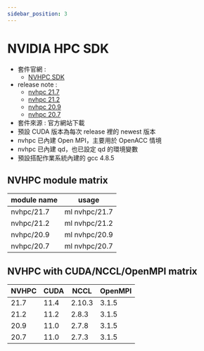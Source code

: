 ```yaml
---
sidebar_position: 3
---
```



# NVIDIA HPC SDK


- 套件官網 : 
  - [NVHPC SDK](https://developer.nvidia.com/hpc-sdk)
- release note :
  - [nvhpc 21.7](https://docs.nvidia.com/hpc-sdk/archive/21.7/hpc-sdk-release-notes/index.html) 
  - [nvhpc 21.2](https://docs.nvidia.com/hpc-sdk/archive/21.2/hpc-sdk-release-notes/index.html)
  - [nvhpc 20.9](https://docs.nvidia.com/hpc-sdk/archive/20.9/hpc-sdk-release-notes/index.html)
  - [nvhpc 20.7](https://docs.nvidia.com/hpc-sdk/archive/20.7/hpc-sdk-release-notes/index.html)
- 套件來源 : 官方網站下載  
- 預設 CUDA 版本為每次 release 裡的 newest 版本 
- nvhpc 已內建 Open MPI，主要用於 OpenACC 情境
- nvhpc 已內建 qd，也已設定 qd 的環境變數
- 預設搭配作業系統內建的 gcc 4.8.5

## NVHPC module matrix

| module name | usage         |
| ----------- | ------------- |
| nvhpc/21.7  | ml nvhpc/21.7 |
| nvhpc/21.2  | ml nvhpc/21.2 |
| nvhpc/20.9  | ml nvhpc/20.9 |
| nvhpc/20.7  | ml nvhpc/20.7 |

## NVHPC with CUDA/NCCL/OpenMPI matrix

| NVHPC | CUDA | NCCL  | OpenMPI |
| ----- | ---- | ----- | ------- |
| 21.7  | 11.4 | 2.10.3 | 3.1.5   |
| 21.2  | 11.2 | 2.8.3 | 3.1.5   |
| 20.9  | 11.0 | 2.7.8 | 3.1.5   |
| 20.7  | 11.0 | 2.7.3 | 3.1.5   |
